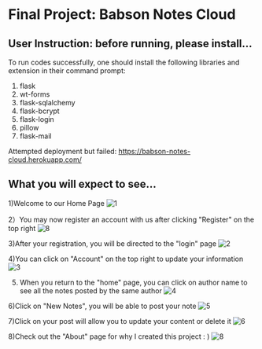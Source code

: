 # Final Project: Babson Notes Cloud 
## User Instruction: before running, please install...
To run codes successfully, one should install the following libraries and extension in their command prompt:
1) flask
2) wt-forms
3) flask-sqlalchemy
4) flask-bcrypt
5) flask-login
6) pillow
7) flask-mail

Attempted deployment but failed: https://babson-notes-cloud.herokuapp.com/

## What you will expect to see...

1)Welcome to our Home Page
![1](https://user-images.githubusercontent.com/70243135/100566871-1928fd80-3302-11eb-862d-ae29c9790152.JPG)

2）You may now register an account with us after clicking "Register" on the top right
![8](https://user-images.githubusercontent.com/70243135/100566918-3eb60700-3302-11eb-9008-a038050000b6.JPG)

3)After your registration, you will be directed to the "login" page
![2](https://user-images.githubusercontent.com/70243135/100566987-6a38f180-3302-11eb-9210-f4055639f5ae.JPG)

4)You can click on "Account" on the top right to update your information
![3](https://user-images.githubusercontent.com/70243135/100567111-b71cc800-3302-11eb-9f39-54238a7d2eed.JPG)

5) When you return to the "home" page, you can click on author name to see all the notes posted by the same author
![4](https://user-images.githubusercontent.com/70243135/100567165-d582c380-3302-11eb-93c6-b9494ba92022.JPG)

6)Click on "New Notes", you will be able to post your note
![5](https://user-images.githubusercontent.com/70243135/100567166-d74c8700-3302-11eb-9a86-6b27bb0a9af4.JPG)

7)Click on your post will allow you to update your content or delete it 
![6](https://user-images.githubusercontent.com/70243135/100567269-0e229d00-3303-11eb-8f20-485acb98cc02.JPG)

8)Check out the "About" page for why I created this project : )
![8](https://user-images.githubusercontent.com/70243135/100567323-298da800-3303-11eb-924d-43c20a46da56.JPG)
